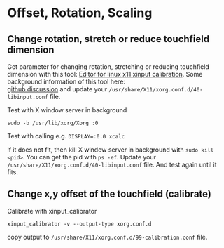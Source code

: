 # Offset, Rotation, Scaling

## Change rotation, stretch or reduce touchfield dimension

Get parameter for changing rotation, stretching or reducing touchfield dimension with this tool: 
[Editor for linux x11 xinput calibration](https://codepen.io/GottZ/full/pWpNgK). Some background information of this tool here:  
[github discussion](https://github.com/notro/fbtft/issues/445#issuecomment-334534400) 
and update your `/usr/share/X11/xorg.conf.d/40-libinput.conf` file.

Test with X window server in background
```
sudo -b /usr/lib/xorg/Xorg :0
```
Test with calling e.g. `DISPLAY=:0.0 xcalc`

if it does not fit, then kill X window server in background with `sudo kill <pid>`. 
You can get the pid with `ps -ef`.
Update your `/usr/share/X11/xorg.conf.d/40-libinput.conf` file.
And test again until it fits.

## Change x,y offset of the touchfield (calibrate)

Calibrate with xinput_calibrator

`xinput_calibrator -v --output-type xorg.conf.d`

copy output to `/usr/share/X11/xorg.conf.d/99-calibration.conf` file.
